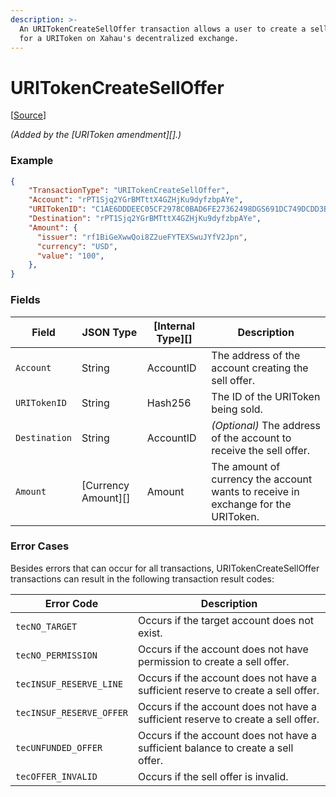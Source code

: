 ```yaml
---
description: >-
  An URITokenCreateSellOffer transaction allows a user to create a sell offer
  for a URIToken on Xahau's decentralized exchange.
---
```


# URITokenCreateSellOffer

\[[Source](https://github.com/Xahau/xahaud/blob/dev/src/ripple/app/tx/impl/URIToken.cpp)]

_(Added by the \[URIToken amendment]\[].)_

### Example

```json
{
    "TransactionType": "URITokenCreateSellOffer",
    "Account": "rPT1Sjq2YGrBMTttX4GZHjKu9dyfzbpAYe",
    "URITokenID": "C1AE6DDDEEC05CF2978C0BAD6FE27362498DGS691DC749DCDD3B95992978C0BA",
    "Destination": "rPT1Sjq2YGrBMTttX4GZHjKu9dyfzbpAYe",
    "Amount": {
      "issuer": "rf1BiGeXwwQoi8Z2ueFYTEXSwuJYfV2Jpn",
      "currency": "USD",
      "value": "100",
    },
}
```

### Fields

| Field         | JSON Type             | \[Internal Type]\[] | Description                                                                       |
| ------------- | --------------------- | ------------------- | --------------------------------------------------------------------------------- |
| `Account`     | String                | AccountID           | The address of the account creating the sell offer.                               |
| `URITokenID`  | String                | Hash256             | The ID of the URIToken being sold.                                                |
| `Destination` | String                | AccountID           | _(Optional)_ The address of the account to receive the sell offer.                |
| `Amount`      | \[Currency Amount]\[] | Amount              | The amount of currency the account wants to receive in exchange for the URIToken. |

### Error Cases

Besides errors that can occur for all transactions, URITokenCreateSellOffer transactions can result in the following transaction result codes:

| Error Code               | Description                                                                      |
| ------------------------ | -------------------------------------------------------------------------------- |
| `tecNO_TARGET`           | Occurs if the target account does not exist.                                     |
| `tecNO_PERMISSION`       | Occurs if the account does not have permission to create a sell offer.           |
| `tecINSUF_RESERVE_LINE`  | Occurs if the account does not have a sufficient reserve to create a sell offer. |
| `tecINSUF_RESERVE_OFFER` | Occurs if the account does not have a sufficient reserve to create a sell offer. |
| `tecUNFUNDED_OFFER`      | Occurs if the account does not have a sufficient balance to create a sell offer. |
| `tecOFFER_INVALID`       | Occurs if the sell offer is invalid.                                             |
